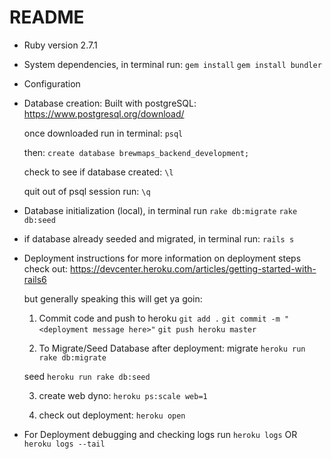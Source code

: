 # README

- Ruby version
  2.7.1

- System dependencies, in terminal run:
  `gem install`
  `gem install bundler`

- Configuration

- Database creation:
  Built with postgreSQL: https://www.postgresql.org/download/

  once downloaded run in terminal:
  `psql`

  then:
  `create database brewmaps_backend_development;`

  check to see if database created:
  `\l`

  quit out of psql session run:
  `\q`

- Database initialization (local), in terminal run
  `rake db:migrate`
  `rake db:seed`

- if database already seeded and migrated, in terminal run:
  `rails s`

- Deployment instructions
  for more information on deployment steps check out:
  https://devcenter.heroku.com/articles/getting-started-with-rails6

  but generally speaking this will get ya goin:

  1. Commit code and push to heroku
     `git add .`
     `git commit -m "<deployment message here>"`
     `git push heroku master`

  2. To Migrate/Seed Database after deployment:
     migrate
     `heroku run rake db:migrate`

  seed
  `heroku run rake db:seed`

  3. create web dyno:
     `heroku ps:scale web=1`

  4. check out deployment:
     `heroku open`

- For Deployment debugging and checking logs run
  `heroku logs`
  OR
  `heroku logs --tail`
